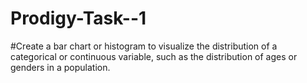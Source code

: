 # Prodigy-Task--1
#Create a bar chart or histogram to visualize the distribution of a categorical or continuous variable, such as the distribution of ages or genders in a population.
